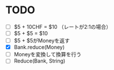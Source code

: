 # TODO

- [ ] $5 + 10CHF = $10 （レートが2:1の場合）
- [ ] $5 + $5 = $10
- [ ] $5 + $5がMoneyを返す
- [x] Bank.reduce(Money)
- [ ] Moneyを変換して換算を行う
- [ ] Reduce(Bank, String)
